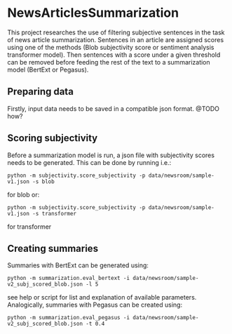 # NewsArticlesSummarization

This project researches the use of filtering subjective sentences in the task of news article summarization. Sentences in an article are assigned scores using one of the methods (Blob subjectivity score or sentiment analysis transformer model). Then sentences with a score under a given threshold can be removed before feeding the rest of the text to a summarization model (BertExt or Pegasus).

## Preparing data

Firstly, input data needs to be saved in a compatible json format. @TODO how?

## Scoring subjectivity

Before a summarization model is run, a json file with subjectivity scores needs to be generated. This can be done by running i.e.:

    python -m subjectivity.score_subjectivity -p data/newsroom/sample-v1.json -s blob
    
for blob or:

    python -m subjectivity.score_subjectivity -p data/newsroom/sample-v1.json -s transformer
    
for transformer

## Creating summaries

Summaries with BertExt can be generated using:

    python -m summarization.eval_bertext -i data/newsroom/sample-v2_subj_scored_blob.json -l 5
    
see help or script for list and explanation of available parameters. Analogically, summaries with Pegasus can be created using:

    python -m summarization.eval_pegasus -i data/newsroom/sample-v2_subj_scored_blob.json -t 0.4
